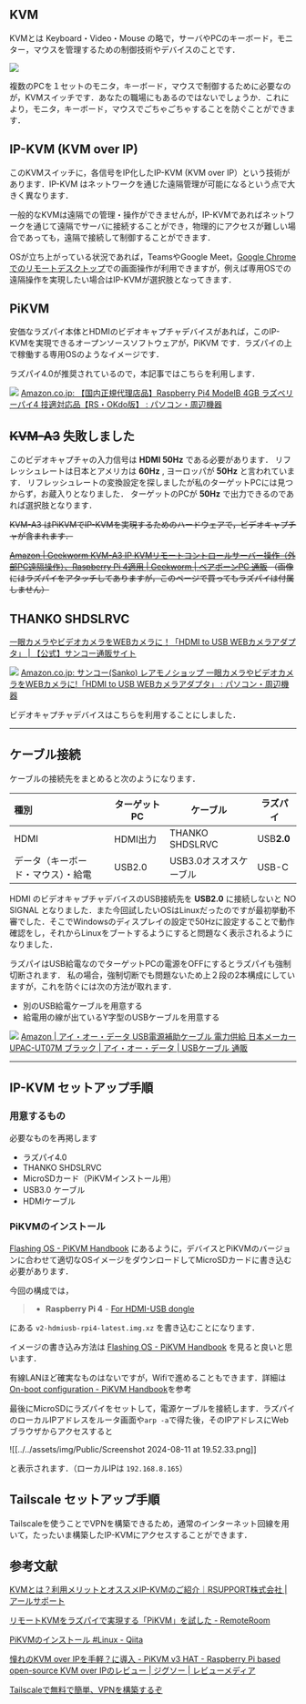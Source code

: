 ## KVM

KVMとは Keyboard・Video・Mouse の略で，サーバやPCのキーボード，モニター，マウスを管理するための制御技術やデバイスのことです．

![](https://assets.st-note.com/img/1705277680873-KRbVgh9qdB.jpg?width=1200)

複数のPCを１セットのモニタ，キーボード，マウスで制御するために必要なのが，KVMスイッチです．あなたの職場にもあるのではないでしょうか．これにより，モニタ，キーボード，マウスでごちゃごちゃすることを防ぐことができます．

## IP-KVM (KVM over IP)

このKVMスイッチに，各信号をIP化したIP-KVM (KVM over IP）という技術があります．IP-KVM はネットワークを通じた遠隔管理が可能になるという点で大きく異なります．

一般的なKVMは遠隔での管理・操作ができませんが，IP-KVMであればネットワークを通じて遠隔でサーバに接続することができ，物理的にアクセスが難しい場合であっても，遠隔で接続して制御することができます．

OSが立ち上がっている状況であれば，TeamsやGoogle Meet，[Google Chromeでのリモートデスクトップ](https://support.google.com/chrome/answer/1649523?hl=ja&co=GENIE.Platform%3DDesktop)での画面操作が利用できますが，例えば専用OSでの遠隔操作を実現したい場合はIP-KVMが選択肢となってきます．

## PiKVM

安価なラズパイ本体とHDMIのビデオキャプチャデバイスがあれば，このIP-KVMを実現できるオープンソースソフトウェアが，PiKVM です．ラズパイの上で稼働する専用OSのようなイメージです．

ラズパイ4.0が推奨されているので，本記事ではこちらを利用します．

![](https://m.media-amazon.com/images/I/51ETv8Le3nL._AC_.jpg)
[Amazon.co.jp: 【国内正規代理店品】Raspberry Pi4 ModelB 4GB ラズベリーパイ4 技適対応品【RS・OKdo版】 : パソコン・周辺機器](https://amzn.asia/d/aBj2KvR)


## ~~KVM-A3~~ 失敗しました

このビデオキャプチャの入力信号は **HDMI 50Hz** である必要があります．
リフレッシュレートは日本とアメリカは **60Hz** , ヨーロッパが **50Hz** と言われています．
リフレッシュレートの変換設定を探しましたが私のターゲットPCには見つからず，お蔵入りとなりました．
ターゲットのPCが **50Hz** で出力できるのであれば選択肢となります．

~~KVM-A3 はPiKVMでIP-KVMを実現するためのハードウェアで，ビデオキャプチャが含まれます．~~

~~[Amazon | Geekworm KVM-A3 IP KVMリモートコントロールサーバー操作（外部PC遠隔操作）、Raspberry Pi 4適用 | Geekworm | ベアボーンPC 通販](https://amzn.asia/d/2qqM83O)
（画像にはラズパイをアタッチしてありますが，このページで買ってもラズパイは付属しません）~~

## THANKO SHDSLRVC

[一眼カメラやビデオカメラをWEBカメラに！「HDMI to USB WEBカメラアダプタ」 | 【公式】サンコー通販サイト](https://www.thanko.jp/view/item/000000003615)

![](https://m.media-amazon.com/images/I/61OzbprGOnL._AC_SX679_.jpg)
[Amazon.co.jp: サンコー(Sanko) レアモノショップ 一眼カメラやビデオカメラをWEBカメラに!「HDMI to USB WEBカメラアダプタ」 : パソコン・周辺機器](https://amzn.asia/d/4fe105g)

ビデオキャプチャデバイスはこちらを利用することにしました．

---

## ケーブル接続

ケーブルの接続先をまとめると次のようになります．

| 種別                | ターゲットPC | ケーブル            | ラズパイ       |
| :---------------- | ------- | --------------- | ---------- |
| HDMI              | HDMI出力  | THANKO SHDSLRVC | USB**2.0** |
| データ（キーボード・マウス）・給電 | USB2.0  | USB3.0オスオスケーブル  | USB-C      |
HDMI のビデオキャプチャデバイスのUSB接続先を **USB2.0** に接続しないと NO SIGNAL となりました．また今回試したいOSはLinuxだったのですが最初挙動不審でした．そこでWindowsのディスプレイの設定で50Hzに設定することで動作確認をし，それからLinuxをブートするようにすると問題なく表示されるようになりました．

ラズパイはUSB給電なのでターゲットPCの電源をOFFにするとラズパイも強制切断されます．
私の場合，強制切断でも問題ないため上２段の2本構成にしていますが，これを防ぐには次の方法が取れます．
 - 別のUSB給電ケーブルを用意する
 - 給電用の線が出ているY字型のUSBケーブルを用意する

![](https://m.media-amazon.com/images/I/71z8gLK081L._AC_SX679_.jpg)
[Amazon | アイ・オー・データ USB電源補助ケーブル 電力供給 日本メーカー UPAC-UT07M ブラック | アイ・オー・データ | USBケーブル 通販](https://amzn.asia/d/36S5MOd)


---

## IP-KVM セットアップ手順

### 用意するもの
必要なものを再掲します
- ラズパイ4.0
- THANKO SHDSLRVC
- MicroSDカード（PiKVMインストール用）
- USB3.0 ケーブル
- HDMIケーブル

### PiKVMのインストール

[Flashing OS - PiKVM Handbook](https://docs.pikvm.org/flashing_os/) にあるように，デバイスとPiKVMのバージョンに合わせて適切なOSイメージをダウンロードしてMicroSDカードに書き込む必要があります．

今回の構成では， 
>- **Raspberry Pi 4**
    - [For HDMI-USB dongle](https://files.pikvm.org/images/v2-hdmiusb-rpi4-latest.img.xz)

にある `v2-hdmiusb-rpi4-latest.img.xz` を書き込むことになります．

イメージの書き込み方法は [Flashing OS - PiKVM Handbook](https://docs.pikvm.org/flashing_os/#using-linux-cli-advanced-users) を見ると良いと思います．

有線LANほど確実なものはないですが，Wifiで進めることもできます．詳細は[On-boot configuration - PiKVM Handbook](https://docs.pikvm.org/on_boot_config/)を参考

最後にMicroSDにラズパイをセットして，電源ケーブルを接続します．ラズパイのローカルIPアドレスをルータ画面や`arp -a`で得た後，そのIPアドレスにWebブラウザからアクセスすると

![[../../assets/img/Public/Screenshot 2024-08-11 at 19.52.33.png]]

と表示されます．（ローカルIPは `192.168.8.165`）


## Tailscale セットアップ手順

Tailscaleを使うことでVPNを構築できるため，通常のインターネット回線を用いて，たったいま構築したIP-KVMにアクセスすることができます．



## 参考文献
[KVMとは？利用メリットとオススメIP-KVMのご紹介｜RSUPPORT株式会社 | アールサポート](https://note.com/rsupport/n/nb7fc5f665602)

[リモートKVMをラズパイで実現する「PiKVM」を試した - RemoteRoom](https://remoteroom.jp/diary/2021-12-19/)

[PiKVMのインストール #Linux - Qiita](https://qiita.com/naosone/items/dbbfe7989063ed13a2fb)

[憧れのKVM over IPを手軽？に導入 - PiKVM v3 HAT - Raspberry Pi based open-source KVM over IPのレビュー | ジグソー | レビューメディア](https://zigsow.jp/item/361953/review/372633)

[Tailscaleで無料で簡単、VPNを構築するぞ](https://zenn.dev/0_0/articles/16975274aa3ba7)

